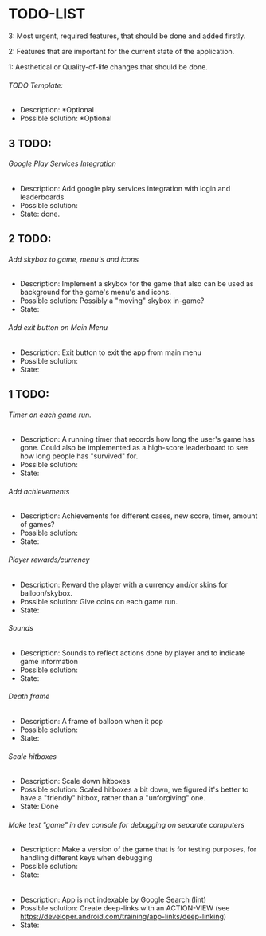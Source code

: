 # TODO-LIST


3: Most urgent, required features, that should be done and added firstly.

2: Features that are important for the current state of the application.

1: Aesthetical or Quality-of-life changes that should be done.


###### TODO Template:
- Description: *Optional
- Possible solution: *Optional



## 3 TODO:

###### Google Play Services Integration
- Description: Add google play services integration with login and leaderboards
- Possible solution:
- State: done.

## 2 TODO:

###### Add skybox to game, menu's and icons
- Description: Implement a skybox for the game that also can be used as background for the game's menu's and icons.
- Possible solution: Possibly a "moving" skybox in-game?
- State:

###### Add exit button on Main Menu
- Description: Exit button to exit the app from main menu
- Possible solution:
- State:

## 1 TODO:

###### Timer on each game run.
- Description: A running timer that records how long the user's game has gone. Could also be implemented as a high-score leaderboard to see how long
  people has "survived" for.
- Possible solution:
- State:

###### Add achievements
- Description: Achievements for different cases, new score, timer, amount of games?
- Possible solution:
- State:

###### Player rewards/currency
- Description: Reward the player with a currency and/or skins for balloon/skybox.
- Possible solution: Give coins on each game run.
- State:

###### Sounds
- Description: Sounds to reflect actions done by player and to indicate game information
- Possible solution:
- State:

###### Death frame
- Description: A frame of balloon when it pop
- Possible solution:
- State:

###### Scale hitboxes
- Description: Scale down hitboxes
- Possible solution: Scaled hitboxes a bit down, we figured it's better to have a "friendly" hitbox, rather than a "unforgiving" one.
- State: Done

###### Make test "game" in dev console for debugging on separate computers
- Description: Make a version of the game that is for testing purposes, for handling different keys when debugging
- Possible solution:
- State:


######
- Description: App is not indexable by Google Search (lint)
- Possible solution: Create deep-links with an ACTION-VIEW (see https://developer.android.com/training/app-links/deep-linking)
- State:
